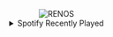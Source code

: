 <div align="center">
<picture>
    <source media="(prefers-color-scheme: dark)" srcset="https://i.ibb.co/XVbQvcL/output-gif.gif">
    <source media="(prefers-color-scheme: light)" srcset="https://i.ibb.co/XVbQvcL/output-gif.gif">
    <img alt="RENOS" src="https://i.ibb.co/XVbQvcL/output-gif.gif">
</picture>
<details>
<summary>Spotify Recently Played</summary>
<img src="https://spotify-recently-played-readme.vercel.app/api?user=31d6d6zerc5ct6kck32na2ozsqf4&unique=1&width=400" alt="Spotify" />
</details>
</div>

<!-- Image deletion URL: https://ibb.co/x3DkRxL/a538ff665bf9b95881916ac9ffe43525 -->